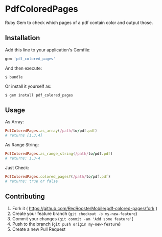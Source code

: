 # PdfColoredPages

Ruby Gem to check which pages of a pdf contain color and output those.

## Installation

Add this line to your application's Gemfile:

```ruby
gem 'pdf_colored_pages'
```

And then execute:

    $ bundle

Or install it yourself as:

    $ gem install pdf_colored_pages

## Usage

As Array:
```ruby
PdfColoredPages.as_array(/path/to/pdf.pdf)
# returns [1,3,4]
```

As Range String:
```ruby
PdfColoredPages.as_range_string(/path/to/pdf.pdf)
# returns: 1,3-4
```

Just Check:
```ruby
PdfColoredPages.colored_pages?(/path/to/pdf.pdf)
# returns: true or false
```

## Contributing

1. Fork it ( https://github.com/RedRoosterMobile/pdf-colored-pages/fork )
2. Create your feature branch (`git checkout -b my-new-feature`)
3. Commit your changes (`git commit -am 'Add some feature'`)
4. Push to the branch (`git push origin my-new-feature`)
5. Create a new Pull Request
